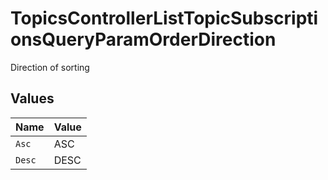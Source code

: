 # TopicsControllerListTopicSubscriptionsQueryParamOrderDirection

Direction of sorting


## Values

| Name   | Value  |
| ------ | ------ |
| `Asc`  | ASC    |
| `Desc` | DESC   |